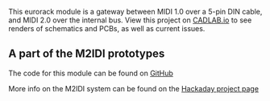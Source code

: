 This eurorack module is a gateway between MIDI 1.0 over a 5-pin DIN cable, and MIDI 2.0 over the internal bus.
View this project on [CADLAB.io](https://cadlab.io/project/25234) to see renders of schematics and PCBs, as well as current issues. 

<h2> A part of the M2IDI prototypes </h2>

<p>
The code for this module can be found on  
<a href="https://github.com/GuavTek/M2IDI_DIN">
			  GitHub
		  </a>
</p>

<p> 
More info on the M2IDI system can be found on the 
<a href="https://hackaday.io/project/182092-modular-midi">
			  Hackaday project page
		  </a>

</p>
